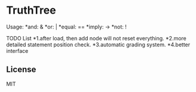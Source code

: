 TruthTree
===============
Usage:
*and: &
*or: |
*equal: ==
*imply: ->
*not: !

TODO List
*1.after load, then add node will not reset everything.
*2.more detailed statement position check.
*3.automatic grading system.
*4.better interface

License
-------
MIT